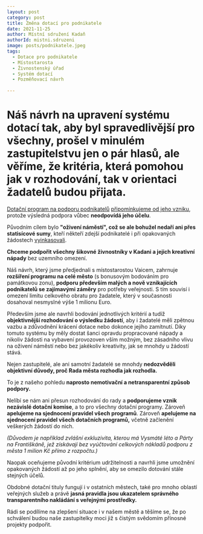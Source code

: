 ```yaml
---
layout: post
category: post
title: Změna dotací pro podnikatele
date: 2021-11-25
author: Místní sdružení Kadaň
authorId: mistni.sdruzeni 
image: posts/podnikatele.jpeg
tags:
  - Dotace pro podnikatele
  - Místostarosta
  - Živnostenský úřad
  - Systém dotací
  - Pozměňovací návrh
 
---
```


# Náš návrh na upravení systému dotací tak, aby byl spravedlivější pro všechny, prošel v minulém zastupitelstvu jen o pár hlasů, ale věříme, že kritéria, která pomohou jak v rozhodování, tak v orientaci žadatelů budou přijata.

[Dotační program na podporu podnikatelů](https://www.mesto-kadan.cz/cs/mesto/dotacni-programy-mesta/dotace-na-r-2022.html) [připomínkujeme od jeho vzniku](https://kadan.pirati.cz/aktuality/dotace2.html), protože výsledná podpora vůbec **neodpovídá jeho účelu**. 

Původním cílem bylo **"oživení náměstí", což se ale bohužel nedaří ani přes statisícové sumy**, kteří někteří zdejší podnikatelé i při opakovaných žádostech [vyinkasovali](https://docs.google.com/spreadsheets/d/1C32g_LvCAdGGdOU7mn6RrXIKtn4ALZNm/edit?usp=sharing&ouid=110031523660020892391&rtpof=true&sd=true).

**Chceme podpořit všechny šikovné živnostníky v Kadani a jejich kreativní nápady** bez uzemního omezení.

Náš návrh, který jsme předjednali s místostarostou Vaicem, zahrnuje **rozšíření programu na celé město** (s bonusovým bodováním pro památkovou zonu), **podporu především malých a nově vznikajících podnikatelů se zajímavými záměry** pro potřeby veřejnosti.
S tím souvisí i omezení limitu celkového obratu pro žadatele, který v současnosti dosahoval nesmyslné výše 1 milionu Euro.

Především jsme ale navrhli bodování jednotlivých kritérií a tudíž **objektivnější rozhodování  o výsledku žádostí**, aby i žadatelé měli zpětnou vazbu a zdůvodnění krácení dotace nebo dokonce jejího zamítnutí. 
Díky tomuto systému by měly dostat šanci opravdu propracované nápady a nikoliv žádosti na vybavení provozoven vším možným, bez zásadního vlivu na oživení náměstí nebo bez jakékoliv kreativity, jak se mnohdy u žádostí stává. 

Nejen zastupitelé, ale ani samotní žadatelé se mnohdy **nedozvěděli objektivní důvody, proč Rada města rozhodla jak rozhodla.**

To je z našeho pohledu **naprosto nemotivační a netransparentní způsob podpory.** 

Nelíbí se nám ani přesun rozhodování do rady a **podporujeme vznik nezávislé dotační komise**, a to pro všechny dotační programy.
Zároveň **apelujeme na sjednocení pravidel všech programů**. 
Zároveň **apelujeme na sjednocení pravidel všech dotačních programů,** včetně začlenění veškerých žádostí do nich.

*(Důvodem je například zvlášní exkluzivita, kterou má Vysmáté léto a Párty na Františkáně, jež získávají bez vyúčtování celkových nákladů podporu z města 1 milion Kč přímo z rozpočtu.)* 

Naopak oceňujeme původní kritérium udržitelnosti a navrhli jsme umožnění opakovaných žádostí až po jeho splnění, aby se omezilo dotování stále stejných účelů. 

Obdobné dotační tituly fungují i v ostatních městech, také pro mnoho oblastí veřejných služeb a právě **jasná pravidla jsou ukazatelem správného transparentního nakládání s veřejnými prostředky.**

Rádi se podílíme na zlepšení situace i v našem městě a těšíme se, že po schválení budou naše zastupitelky moci již s čistým svědomím přínosné projekty podpořit.
